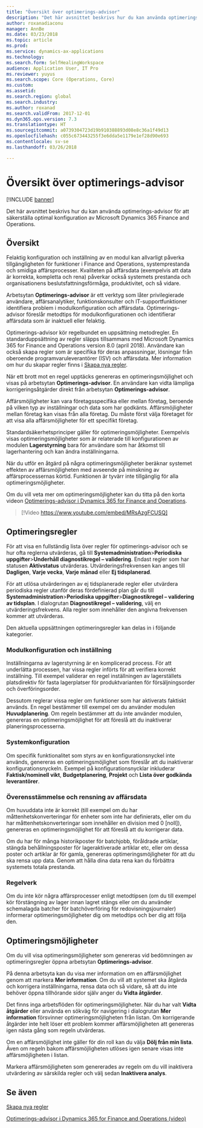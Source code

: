 ```yaml
---
title: "Översikt över optimerings-advisor"
description: "Det här avsnittet beskrivs hur du kan använda optimerings-advisor för att säkerställa optimal konfiguration av Microsoft Dynamics 365 Finance and Operations."
author: roxanadiaconu
manager: AnnBe
ms.date: 03/23/2018
ms.topic: article
ms.prod: 
ms.service: dynamics-ax-applications
ms.technology: 
ms.search.form: SelfHealingWorkspace
audience: Application User, IT Pro
ms.reviewer: yuyus
ms.search.scope: Core (Operations, Core)
ms.custom: 
ms.assetid: 
ms.search.region: global
ms.search.industry: 
ms.author: roxanad
ms.search.validFrom: 2017-12-01
ms.dyn365.ops.version: 7.3
ms.translationtype: HT
ms.sourcegitcommit: a0739304723d19b910388893d08e8c36a1f49d13
ms.openlocfilehash: c055c673443255f3e6dda5e1179e1ef28d90e693
ms.contentlocale: sv-se
ms.lasthandoff: 03/26/2018

---
```


# <a name="optimization-advisor-overview"></a>Översikt över optimerings-advisor

[!INCLUDE [banner](../includes/banner.md)]

Det här avsnittet beskrivs hur du kan använda optimerings-advisor för att säkerställa optimal konfiguration av Microsoft Dynamics 365 Finance and Operations.

## <a name="overview"></a>Översikt

Felaktig konfiguration och inställning av en modul kan allvarligt påverka tillgängligheten för funktioner i Finance and Operations, systemprestanda och smidiga affärsprocesser. Kvaliteten på affärsdata (exempelvis att data är korrekta, kompletta och rena) påverkar också systemets prestanda och organisationens beslutsfattningsförmåga, produktivitet, och så vidare.

Arbetsytan **Optimerings-advisor** är ett verktyg som låter privilegierade användare, affärsanalytiker, funktionskonsulter och IT-supportfunktioner identifiera problem i modulkonfiguration och affärsdata. Optimerings-advisor föreslår metodtips för modulkonfigurationen och identifierar affärsdata som är inaktuell eller felaktig.

Optimerings-advisor kör regelbundet en uppsättning metodregler. En standarduppsättning av regler släpps tillsammans med Microsoft Dynamics 365 for Finance and Operations version 8.0 (april 2018). Användare kan också skapa regler som är specifika för deras anpassningar, lösningar från oberoende programvaruleverantörer (ISV) och affärsdata. Mer information om hur du skapar regler finns i [Skapa nya regler](./create-rules-optimization-advisor.md).

När ett brott mot en regel upptäcks genereras en optimeringsmöjlighet och visas på arbetsytan **Optimerings-advisor**. En användare kan vidta lämpliga korrigeringsåtgärder direkt från arbetsytan **Optimerings-advisor**.

Affärsmöjligheter kan vara företagsspecifika eller mellan företag, beroende på vilken typ av inställningar och data som har godkänts. Affärsmöjligheter mellan företag kan visas från alla företag. Du måste först välja företaget för att visa alla affärsmöjligheter för ett specifikt företag.

Standardsäkerhetsprinciper gäller för optimeringsmöjligheter. Exempelvis visas optimeringsmöjligheter som är relaterade till konfigurationen av modulen **Lagerstyrning** bara för användare som har åtkomst till lagerhantering och kan ändra inställningarna.

När du utför en åtgärd på några optimeringsmöjligheter beräknar systemet effekten av affärsmöjligheten med avseende på minskning av affärsprocessernas körtid. Funktionen är tyvärr inte tillgänglig för alla optimeringsmöjligheter.

Om du vill veta mer om optimeringsmöjligheter kan du titta på den korta videon [Optimerings-advisor i Dynamics 365 for Finance and Operations](https://www.youtube.com/watch?v=MRsAzgFCUSQ).

> [!Video https://www.youtube.com/embed/MRsAzgFCUSQ]

## <a name="optimization-rules"></a>Optimeringsregler

För att visa en fullständig lista över regler för optimerings-advisor och se hur ofta reglerna utvärderas, gå till **Systemadministration**&gt;**Periodiska uppgifter**&gt;**Underhåll diagnostikregel – validering**. Endast regler som har statusen **Aktivstatus** utvärderas. Utvärderingsfrekvensen kan anges till **Dagligen**, **Varje vecka**, **Varje månad** eller **Ej tidsplanerad**.

För att utlösa utvärderingen av ej tidsplanerade regler eller utvärdera periodiska regler utanför deras fördefinierad plan går du till **Systemadministration**&gt;**Periodiska uppgifter**&gt;**Diagnostikregel – validering av tidsplan**. I dialogrutan **Diagnostikregel – validering**, välj en utvärderingsfrekvens. Alla regler som innehåller den angivna frekvensen kommer att utvärderas.

Den aktuella uppsättningen optimeringsregler kan delas in i följande kategorier.

### <a name="module-configuration-and-setup"></a>Modulkonfiguration och inställning

Inställningarna av lagerstyrning är en komplicerad process. För att underlätta processen, har vissa regler införts för att verifiera korrekt inställning. Till exempel validerar en regel inställningen av lagerställets platsdirektiv för fasta lagerplatser för produktvarianten för försäljningsorder och överföringsorder.

Dessutom reglerar vissa regler om funktioner som har aktiverats faktiskt används. En regel bestämmer till exempel om du använder modulen **Huvudplanering**. Om regeln bestämmer att du inte använder modulen, genereras en optimeringsmöjlighet för att föreslå att du inaktiverar planeringsprocesserna.

### <a name="system-configuration"></a>Systemkonfiguration

Om specifik funktionalitet som styrs av en konfigurationsnyckel inte används, genereras en optimeringsmöjlighet som föreslår att du inaktiverar konfigurationsnyckeln. Exempel på konfigurationsnycklar inkluderar **Faktisk/nominell vikt**, **Budgetplanering**, **Projekt** och **Lista över godkända leverantörer**.

### <a name="business-data-consistency-and-cleanup"></a>Överensstämmelse och rensning av affärsdata

Om huvuddata inte är korrekt (till exempel om du har måttenhetskonverteringar för enheter som inte har definierats, eller om du har måttenhetskonverteringar som innehåller en division med 0 \[noll\]), genereras en optimeringsmöjlighet för att föreslå att du korrigerar data. 

Om du har för många historikposter för batchjobb, föråldrade artiklar, stängda behållningsposter för lageraktiverade artiklar etc, eller om dessa poster och artiklar är för gamla, genereras optimeringsmöjligheter för att du ska rensa upp data. Genom att hålla dina data rena kan du förbättra systemets totala prestanda.

### <a name="best-practices"></a>Regelverk

Om du inte kör några affärsprocesser enligt metodtipsen (om du till exempel kör förstängning av lager innan lagret stängs eller om du använder schemalagda batcher för batchöverföring för redovisningsjournaler) informerar optimeringsmöjligheter dig om metodtips och ber dig att följa den.

## <a name="optimization-opportunities"></a>Optimeringsmöjligheter

Om du vill visa optimeringsmöjligheter som genereras vid bedömningen av optimeringsregler öppna arbetsytan **Optimerings-advisor**.

På denna arbetsyta kan du visa mer information om en affärsmöjlighet genom att markera **Mer information**. Om du vill att systemet ska åtgärda och korrigera inställningarna, rensa data och så vidare, så att du inte behöver öppna tillhörande sidor själv anger du **Vidta åtgärder**.

Det finns inga arbetsflöden för optimeringsmöjligheter. När du har valt **Vidta åtgärder** eller använda en sökväg för navigering i dialogrutan **Mer information** försvinner optimeringsmöjligheten från listan. Om korrigerande åtgärder inte helt löser ett problem kommer affärsmöjligheten att genereras igen nästa gång som regeln utvärderas.

Om en affärsmöjlighet inte gäller för din roll kan du välja **Dölj från min lista**. Även om regeln bakom affärsmöjligheten utlöses igen senare visas inte affärsmöjligheten i listan.

Markera affärsmöjligheten som genererades av regeln om du vill inaktivera utvärdering av särskilda regler och välj sedan **Inaktivera analys**.

## <a name="see-also"></a>Se även

[Skapa nya regler](./create-rules-optimization-advisor.md)

[Optimerings-advisor i Dynamics 365 for Finance and Operations (video)](https://www.youtube.com/watch?v=MRsAzgFCUSQ)

